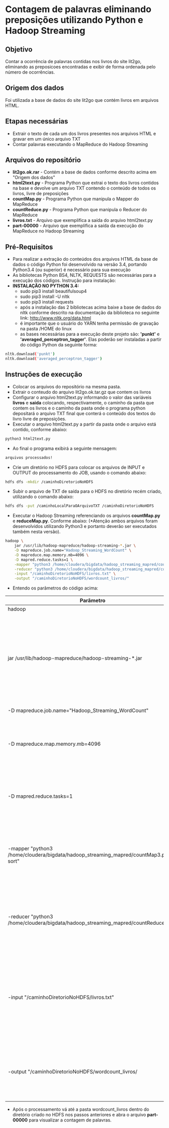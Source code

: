 # **Contagem de palavras eliminando preposições utilizando Python e Hadoop Streaming**

## Objetivo
Contar a ocorrência de palavras contidas nos livros do site lit2go, eliminando as preposicoes encontradas e exibir de forma ordenada pelo número de ocorrências.

## Origem dos dados
Foi utilizada a base de dados do site lit2go que contém livros em arquivos HTML.

## Etapas necessárias
 - Extrair o texto de cada um dos livros presentes nos arquivos HTML e gravar em um único arquivo TXT
 - Contar palavras executando o MapReduce do Hadoop Streaming

## Arquivos do repositório
 - **lit2go.ok.rar** - Contém a base de dados conforme descrito acima em "Origem dos dados"
 - **html2text.py** - Programa Python que extrai o texto dos livros contidos na base e devolve um arquivo TXT contendo o conteúdo de todos os livros, livre de preposições
 - **countMap.py** - Programa Python que manipula o Mapper do MapReduce
 - **countReduce.py** - Programa Python que manipula o Reducer do MapReduce
 - **livros.txt** - Arquivo que exemplifica a saída do arquivo html2text.py
 - **part-00000** - Arquivo que exemplifica a saída da execução do MapReduce no Hadoop Streaming
 
## Pré-Requisitos
 - Para realizar a extração do conteúdos dos arquivos HTML da base de dados o código Python foi desenvolvido na versão 3.4, portando Python3.4 (ou superior) é necessário para sua execução
- As bibliotecas Python BS4, NLTK, REQUESTS são necessárias para a execução dos códigos. Instrução para instalação:
- **INSTALAÇÃO NO PYTHON 3.4:**
  - sudo pip3 install beautifulsoup4
  - sudo pip3 install -U nltk
  - sudo pip3 install requests
  - após a instalação das 2 bibliotecas acima baixe a base de dados do nltk conforme descrito na documentação da biblioteca no seguinte link: http://www.nltk.org/data.html
  - é importante que o usuário do YARN tenha permissão de gravação na pasta /HOME do linux
  - as bases necessárias para a execução deste projeto são: **'punkt'** e **'averaged_perceptron_tagger'**. Elas poderão ser instaladas a partir do código Python da seguinte forma:
```sh 
nltk.download('punkt')
nltk.download('averaged_perceptron_tagger')
 ```
 


## **Instruções de execução**
- Colocar os arquivos do repositório na mesma pasta.
- Extrair o conteudo do arquivo lit2go.ok.tar.gz que contem os livros
- Configurar o arquivo html2text.py informando o valor das variáveis **livros** e **saida** colocando, respectivamente, o caminho da pasta que contem os livros e o caminho da pasta onde o programa python depositará o arquivo TXT final que conterá o conteúdo dos textos do livro livre de preposições.
- Executar o arquivo html2text.py a partir da pasta onde o arquivo está contido, conforme abaixo:
```sh
python3 html2text.py
```
- Ao final o programa exibirá a seguinte mensagem:
```sh
arquivos processados!
```
- Crie um diretório no HDFS para colocar os arquivos de INPUT e OUTPUT do processamento do JOB, usando o comando abaixo:
```sh
hdfs dfs -mkdir /caminhoDiretorioNoHDFS
```
- Subir o arquivo de TXT de saída para o HDFS no diretório recém criado, utilizando o comando abaixo:
```sh
hdfs dfs -put /caminhoLocalParaOArquivoTXT /caminhoDiretorioNoHDFS
```
- Executar o Hadoop Streaming referenciando os arquivos **countMap.py** e **reduceMap.py**. Conforme abaixo:
(*Atenção ambos arquivos foram desenvolvidos utilizando Python3 e portanto deverão ser executados também nesta versão). 
```sh
hadoop \
    jar /usr/lib/hadoop-mapreduce/hadoop-streaming-*.jar \
    -D mapreduce.job.name="Hadoop_Streaming_WordCount" \
    -D mapreduce.map.memory.mb=4096 \
    -D mapred.reduce.tasks=1 \
    -mapper "python3 /home/cloudera/bigdata/hadoop_streaming_mapred/countMap3.py | sort" \
    -reducer "python3 /home/cloudera/bigdata/hadoop_streaming_mapred/countReduce3.py" \
    -input "/caminhoDiretorioNoHDFS/livros.txt" \
    -output "/caminhoDiretorioNoHDFS/wordcount_livros/"
```
- Entendo os parâmetros do código acima:
 

| Parâmetro | Explicação |
| ------ | ------ |
| hadoop | inicia o Hadoop |
| jar /usr/lib/hadoop-mapreduce/hadoop-streaming-*.jar | Informa o arquivo .JAR responsável pela execução do Hadoop Streaming. Este arquivo está disponível na distribuição padrão do Hadoop na pasta que contém as libs instaladas |
| -D mapreduce.job.name="Hadoop_Streaming_WordCount" | Define o nome do Job |
| -D mapreduce.map.memory.mb=4096 | Define a memória para execução do MapReduce. 4096mb será necessário para a execução deste exercício |
| -D mapred.reduce.tasks=1 | Define a quantidade de Reduces do JOB. 1 Reduce é ideal para a base de dados utilizada neste exercício |
| -mapper "python3 /home/cloudera/bigdata/hadoop_streaming_mapred/countMap3.py &#124; sort" | Executa o arquivo countMap.py apontando o caminho completo até o arquivo. Este script Python define o escopo do Map |
| -reducer "python3 /home/cloudera/bigdata/hadoop_streaming_mapred/countReduce3.py" | Executa o arquivo countReduce.py apontando o caminho completo até o arquivo. Este script Python define o escopo do Reduce |
| -input "/caminhoDiretorioNoHDFS/livros.txt" | Define o arquivo que será processado no MapReduce. Informar aqui o caminho até o arquivo que foi colocado no HDFS no passo anterior e que contém o conteúdo dos livros |
| -output "/caminhoDiretorioNoHDFS/wordcount_livros/ | Define o caminho no HDFS onde o Hadoop colocará o arquivo contendo a contagem de palavras |
- Após o processamento vá até a pasta wordcount_livros dentro do diretório criado no HDFS nos passos anteriores e abra o arquivo **part-00000** para visualizar a contagem de palavras. 
